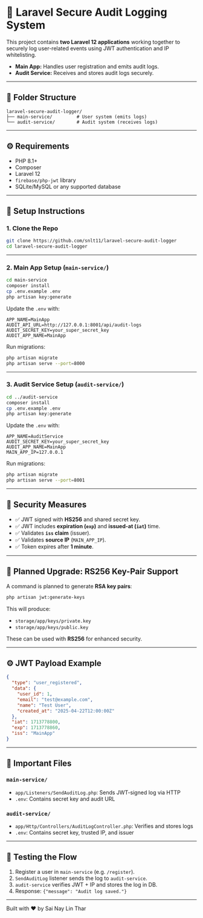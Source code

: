 # 🔐 Laravel Secure Audit Logging System

This project contains **two Laravel 12 applications** working together to securely log user-related events using JWT authentication and IP whitelisting.

- **Main App:** Handles user registration and emits audit logs.
- **Audit Service:** Receives and stores audit logs securely.

---

## 📁 Folder Structure

```
laravel-secure-audit-logger/
├── main-service/         # User system (emits logs)
└── audit-service/        # Audit system (receives logs)
```

---

## ⚙️ Requirements

- PHP 8.1+
- Composer
- Laravel 12
- `firebase/php-jwt` library
- SQLite/MySQL or any supported database

---

## 🚀 Setup Instructions

### 1. Clone the Repo

```bash
git clone https://github.com/snlt11/laravel-secure-audit-logger
cd laravel-secure-audit-logger
```

---

### 2. Main App Setup (`main-service/`)

```bash
cd main-service
composer install
cp .env.example .env
php artisan key:generate
```

Update the `.env` with:

```env
APP_NAME=MainApp
AUDIT_API_URL=http://127.0.0.1:8001/api/audit-logs
AUDIT_SECRET_KEY=your_super_secret_key
AUDIT_APP_NAME=MainApp
```

Run migrations:

```bash
php artisan migrate
php artisan serve --port=8000
```

---

### 3. Audit Service Setup (`audit-service/`)

```bash
cd ../audit-service
composer install
cp .env.example .env
php artisan key:generate
```

Update the `.env` with:

```env
APP_NAME=AuditService
AUDIT_SECRET_KEY=your_super_secret_key
AUDIT_APP_NAME=MainApp
MAIN_APP_IP=127.0.0.1
```

Run migrations:

```bash
php artisan migrate
php artisan serve --port=8001
```

---

## 🔐 Security Measures

- ✅ JWT signed with **HS256** and shared secret key.
- ✅ JWT includes **expiration (`exp`)** and **issued-at (`iat`)** time.
- ✅ Validates **`iss` claim** (issuer).
- ✅ Validates **source IP** (`MAIN_APP_IP`).
- ✅ Token expires after **1 minute**.

---

## 🔁 Planned Upgrade: RS256 Key-Pair Support

A command is planned to generate **RSA key pairs**:

```bash
php artisan jwt:generate-keys
```

This will produce:
- `storage/app/keys/private.key`
- `storage/app/keys/public.key`

These can be used with **RS256** for enhanced security.

---

## ⚙️ JWT Payload Example

```json
{
  "type": "user_registered",
  "data": {
    "user_id": 1,
    "email": "test@example.com",
    "name": "Test User",
    "created_at": "2025-04-22T12:00:00Z"
  },
  "iat": 1713778800,
  "exp": 1713778860,
  "iss": "MainApp"
}
```

---

## 📁 Important Files

### `main-service/`

- `app/Listeners/SendAuditLog.php`: Sends JWT-signed log via HTTP
- `.env`: Contains secret key and audit URL

### `audit-service/`

- `app/Http/Controllers/AuditLogController.php`: Verifies and stores logs
- `.env`: Contains secret key, trusted IP, and issuer

---

## 🧪 Testing the Flow

1. Register a user in `main-service` (e.g. `/register`).
2. `SendAuditLog` listener sends the log to `audit-service`.
3. `audit-service` verifies JWT + IP and stores the log in DB.
4. Response: `{"message": "Audit log saved."}`

---

Built with ❤️ by Sai Nay Lin Thar

